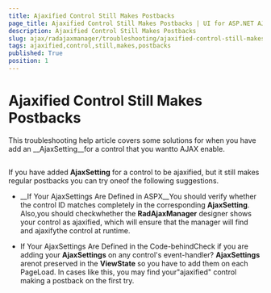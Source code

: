 ```yaml
---
title: Ajaxified Control Still Makes Postbacks
page_title: Ajaxified Control Still Makes Postbacks | UI for ASP.NET AJAX Documentation
description: Ajaxified Control Still Makes Postbacks
slug: ajax/radajaxmanager/troubleshooting/ajaxified-control-still-makes-postbacks
tags: ajaxified,control,still,makes,postbacks
published: True
position: 1
---
```


# Ajaxified Control Still Makes Postbacks



This troubleshooting help article covers some solutions for when you have add an __AjaxSetting__for a control that you wantto AJAX enable.

## 

If you have added __AjaxSetting__ for a control to be ajaxified, but it still makes regular postbacks you can try oneof the following suggestions.

* __If Your AjaxSettings Are Defined in ASPX__You should verify whether the control ID matches completely in the corresponding __AjaxSetting__. Also,you should checkwhether the __RadAjaxManager__ designer shows your control as ajaxified, which will ensure that the manager will find and ajaxifythe control at runtime.

* If Your AjaxSettings Are Defined in the Code-behindCheck if you are adding your __AjaxSettings__ on any control's event-handler? __AjaxSettings__ arenot preserved in the __ViewState__ so you have to add them on each PageLoad. In cases like this, you may find your"ajaxified" control making a postback on the first try.
